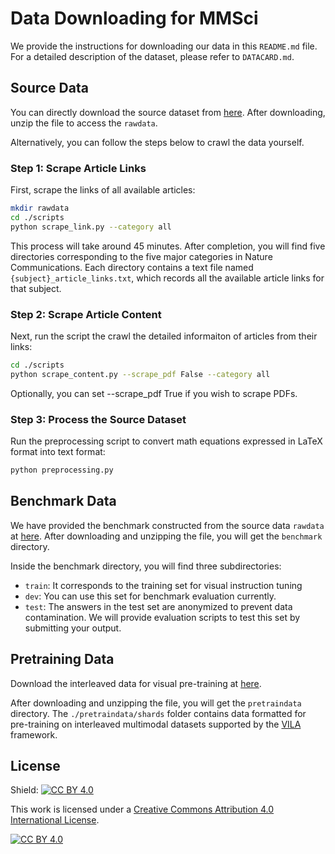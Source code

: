 
# Data Downloading for MMSci
We provide the instructions for downloading our data in this `README.md` file. For a detailed description of the dataset, please refer to `DATACARD.md`.

## Source Data

You can directly download the source dataset from [here](https://mmsci.s3.amazonaws.com/rawdata.zip). After downloading, unzip the file to access the `rawdata`.

Alternatively, you can follow the steps below to crawl the data yourself.

### Step 1: Scrape Article Links
First, scrape the links of all available articles:
```bash
mkdir rawdata
cd ./scripts
python scrape_link.py --category all
```
This process will take around 45 minutes. After completion, you will find five directories corresponding to the five major categories in Nature Communications. Each directory contains a text file named `{subject}_article_links.txt`, which records all the available article links for that subject.

### Step 2: Scrape Article Content
Next, run the script the crawl the detailed informaiton of articles from their links:
```bash
cd ./scripts
python scrape_content.py --scrape_pdf False --category all
```
Optionally, you can set --scrape_pdf True if you wish to scrape PDFs.

### Step 3: Process the Source Dataset
Run the preprocessing script to convert math equations expressed in LaTeX format into text format:
```bash
python preprocessing.py
```

## Benchmark Data
We have provided the benchmark constructed from the source data `rawdata` at [here](https://mmsci.s3.amazonaws.com/benchmark.zip).
After downloading and unzipping the file, you will get the `benchmark` directory.

Inside the benchmark directory, you will find three subdirectories:
- `train`: It corresponds to the training set for visual instruction tuning
- `dev`: You can use this set for benchmark evaluation currently.
- `test`: The answers in the test set are anonymized to prevent data contamination. We will provide evaluation scripts to test this set by submitting your output.


## Pretraining Data
Download the interleaved data for visual pre-training at [here](https://mmsci.s3.amazonaws.com/pretraindata.zip).

After downloading and unzipping the file, you will get the `pretraindata` directory. The `./pretraindata/shards` folder contains data formatted for pre-training on interleaved multimodal datasets supported by the [VILA](https://github.com/Efficient-Large-Model/VILA) framework.

## License
Shield: [![CC BY 4.0][cc-by-shield]][cc-by]

This work is licensed under a
[Creative Commons Attribution 4.0 International License][cc-by].

[![CC BY 4.0][cc-by-image]][cc-by]

[cc-by]: http://creativecommons.org/licenses/by/4.0/
[cc-by-image]: https://i.creativecommons.org/l/by/4.0/88x31.png
[cc-by-shield]: https://img.shields.io/badge/License-CC%20BY%204.0-lightgrey.svg